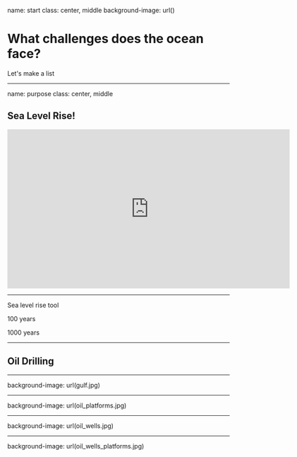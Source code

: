 name: start
class: center, middle
background-image: url()

# What challenges does the ocean face?
                
Let's make a list

---
name: purpose
class: center, middle
        
## Sea Level Rise!

<iframe src="https://player.vimeo.com/video/137262980" width="640" height="360" frameborder="0" scrolling="no" webkitallowfullscreen mozallowfullscreen allowfullscreen></iframe>

---
Sea level rise tool

100 years

1000 years

---
## Oil Drilling

---
background-image: url(gulf.jpg)

---
background-image: url(oil_platforms.jpg)

---
background-image: url(oil_wells.jpg)

---
background-image: url(oil_wells_platforms.jpg)

